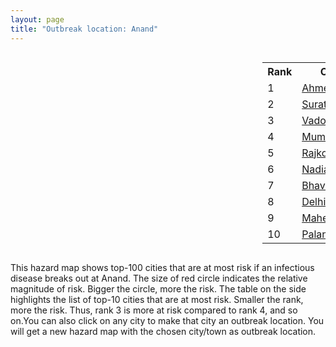 ```yaml
---
layout: page
title: "Outbreak location: Anand"
---
```

<div style="width: 100%; overflow: auto;">
<div style="width: 75%; float: left;">
<div id="mapid">
<script src="https://buda-magenta.github.io/hazard_map/load_map.js"></script>

<script>
var marker_outbreak = L.marker([22.558499, 72.962563],{"autoPan": true}).addTo(map); marker_outbreak.bindTooltip("Anand").openTooltip();

var circle_1 = L.circle([23.021624, 72.579707], {"pane": "markerPane", "color": "red", "fill": true, "fillOpacity": 0.2, "fillRule": "evenodd", "lineCap": "round", "lineJoin": "round", "opacity": 1.0, "radius": 188653, "stroke": true, "weight": 3}).addTo(map);
circle_1.bindTooltip("Ahmedabad<br>rank: 1<br>hazard index: 0.188654")
circle_1.bindPopup('<a href="https://buda-magenta.github.io/hazard_map/Ahmedabad">Ahmedabad</a>')

var circle_2 = L.circle([21.170200, 72.831100], {"pane": "markerPane", "color": "red", "fill": true, "fillOpacity": 0.2, "fillRule": "evenodd", "lineCap": "round", "lineJoin": "round", "opacity": 1.0, "radius": 61409, "stroke": true, "weight": 3}).addTo(map);
circle_2.bindTooltip("Surat<br>rank: 2<br>hazard index: 0.061409")
circle_2.bindPopup('<a href="https://buda-magenta.github.io/hazard_map/Surat">Surat</a>')

var circle_3 = L.circle([22.297314, 73.194257], {"pane": "markerPane", "color": "red", "fill": true, "fillOpacity": 0.2, "fillRule": "evenodd", "lineCap": "round", "lineJoin": "round", "opacity": 1.0, "radius": 40788, "stroke": true, "weight": 3}).addTo(map);
circle_3.bindTooltip("Vadodara<br>rank: 3<br>hazard index: 0.040788")
circle_3.bindPopup('<a href="https://buda-magenta.github.io/hazard_map/Vadodara">Vadodara</a>')

var circle_4 = L.circle([19.075990, 72.877393], {"pane": "markerPane", "color": "red", "fill": true, "fillOpacity": 0.2, "fillRule": "evenodd", "lineCap": "round", "lineJoin": "round", "opacity": 1.0, "radius": 11258, "stroke": true, "weight": 3}).addTo(map);
circle_4.bindTooltip("Mumbai<br>rank: 4<br>hazard index: 0.011258")
circle_4.bindPopup('<a href="https://buda-magenta.github.io/hazard_map/Mumbai">Mumbai</a>')

var circle_5 = L.circle([22.305199, 70.802833], {"pane": "markerPane", "color": "red", "fill": true, "fillOpacity": 0.2, "fillRule": "evenodd", "lineCap": "round", "lineJoin": "round", "opacity": 1.0, "radius": 7237, "stroke": true, "weight": 3}).addTo(map);
circle_5.bindTooltip("Rajkot<br>rank: 5<br>hazard index: 0.007238")
circle_5.bindPopup('<a href="https://buda-magenta.github.io/hazard_map/Rajkot">Rajkot</a>')

var circle_6 = L.circle([22.689507, 72.871520], {"pane": "markerPane", "color": "red", "fill": true, "fillOpacity": 0.2, "fillRule": "evenodd", "lineCap": "round", "lineJoin": "round", "opacity": 1.0, "radius": 7089, "stroke": true, "weight": 3}).addTo(map);
circle_6.bindTooltip("Nadiad<br>rank: 6<br>hazard index: 0.007090")
circle_6.bindPopup('<a href="https://buda-magenta.github.io/hazard_map/Nadiad">Nadiad</a>')

var circle_7 = L.circle([21.771884, 72.141645], {"pane": "markerPane", "color": "red", "fill": true, "fillOpacity": 0.2, "fillRule": "evenodd", "lineCap": "round", "lineJoin": "round", "opacity": 1.0, "radius": 6911, "stroke": true, "weight": 3}).addTo(map);
circle_7.bindTooltip("Bhavnagar<br>rank: 7<br>hazard index: 0.006912")
circle_7.bindPopup('<a href="https://buda-magenta.github.io/hazard_map/Bhavnagar">Bhavnagar</a>')

var circle_8 = L.circle([28.651718, 77.221939], {"pane": "markerPane", "color": "red", "fill": true, "fillOpacity": 0.2, "fillRule": "evenodd", "lineCap": "round", "lineJoin": "round", "opacity": 1.0, "radius": 5007, "stroke": true, "weight": 3}).addTo(map);
circle_8.bindTooltip("Delhi<br>rank: 8<br>hazard index: 0.005008")
circle_8.bindPopup('<a href="https://buda-magenta.github.io/hazard_map/Delhi">Delhi</a>')

var circle_9 = L.circle([23.666667, 72.500000], {"pane": "markerPane", "color": "red", "fill": true, "fillOpacity": 0.2, "fillRule": "evenodd", "lineCap": "round", "lineJoin": "round", "opacity": 1.0, "radius": 3613, "stroke": true, "weight": 3}).addTo(map);
circle_9.bindTooltip("Mahesana<br>rank: 9<br>hazard index: 0.003613")
circle_9.bindPopup('<a href="https://buda-magenta.github.io/hazard_map/Mahesana">Mahesana</a>')

var circle_10 = L.circle([24.170979, 72.436638], {"pane": "markerPane", "color": "red", "fill": true, "fillOpacity": 0.2, "fillRule": "evenodd", "lineCap": "round", "lineJoin": "round", "opacity": 1.0, "radius": 2958, "stroke": true, "weight": 3}).addTo(map);
circle_10.bindTooltip("Palanpur<br>rank: 10<br>hazard index: 0.002958")
circle_10.bindPopup('<a href="https://buda-magenta.github.io/hazard_map/Palanpur">Palanpur</a>')

var circle_11 = L.circle([22.750000, 71.666667], {"pane": "markerPane", "color": "red", "fill": true, "fillOpacity": 0.2, "fillRule": "evenodd", "lineCap": "round", "lineJoin": "round", "opacity": 1.0, "radius": 2755, "stroke": true, "weight": 3}).addTo(map);
circle_11.bindTooltip("Surendranagar<br>rank: 11<br>hazard index: 0.002755")
circle_11.bindPopup('<a href="https://buda-magenta.github.io/hazard_map/Surendranagar">Surendranagar</a>')

var circle_12 = L.circle([22.720362, 75.868200], {"pane": "markerPane", "color": "red", "fill": true, "fillOpacity": 0.2, "fillRule": "evenodd", "lineCap": "round", "lineJoin": "round", "opacity": 1.0, "radius": 2678, "stroke": true, "weight": 3}).addTo(map);
circle_12.bindTooltip("Indore<br>rank: 12<br>hazard index: 0.002679")
circle_12.bindPopup('<a href="https://buda-magenta.github.io/hazard_map/Indore">Indore</a>')

var circle_13 = L.circle([23.774057, 71.683735], {"pane": "markerPane", "color": "red", "fill": true, "fillOpacity": 0.2, "fillRule": "evenodd", "lineCap": "round", "lineJoin": "round", "opacity": 1.0, "radius": 2452, "stroke": true, "weight": 3}).addTo(map);
circle_13.bindTooltip("Patan<br>rank: 13<br>hazard index: 0.002453")
circle_13.bindPopup('<a href="https://buda-magenta.github.io/hazard_map/Patan">Patan</a>')

var circle_14 = L.circle([23.223288, 72.649227], {"pane": "markerPane", "color": "red", "fill": true, "fillOpacity": 0.2, "fillRule": "evenodd", "lineCap": "round", "lineJoin": "round", "opacity": 1.0, "radius": 2449, "stroke": true, "weight": 3}).addTo(map);
circle_14.bindTooltip("Gandhinagar<br>rank: 14<br>hazard index: 0.002450")
circle_14.bindPopup('<a href="https://buda-magenta.github.io/hazard_map/Gandhinagar">Gandhinagar</a>')

var circle_15 = L.circle([21.750000, 73.000000], {"pane": "markerPane", "color": "red", "fill": true, "fillOpacity": 0.2, "fillRule": "evenodd", "lineCap": "round", "lineJoin": "round", "opacity": 1.0, "radius": 2389, "stroke": true, "weight": 3}).addTo(map);
circle_15.bindTooltip("Bharuch<br>rank: 15<br>hazard index: 0.002389")
circle_15.bindPopup('<a href="https://buda-magenta.github.io/hazard_map/Bharuch">Bharuch</a>')

var circle_16 = L.circle([22.778500, 73.624516], {"pane": "markerPane", "color": "red", "fill": true, "fillOpacity": 0.2, "fillRule": "evenodd", "lineCap": "round", "lineJoin": "round", "opacity": 1.0, "radius": 2385, "stroke": true, "weight": 3}).addTo(map);
circle_16.bindTooltip("Godhra<br>rank: 16<br>hazard index: 0.002385")
circle_16.bindPopup('<a href="https://buda-magenta.github.io/hazard_map/Godhra">Godhra</a>')

var circle_17 = L.circle([26.296772, 73.035143], {"pane": "markerPane", "color": "red", "fill": true, "fillOpacity": 0.2, "fillRule": "evenodd", "lineCap": "round", "lineJoin": "round", "opacity": 1.0, "radius": 2344, "stroke": true, "weight": 3}).addTo(map);
circle_17.bindTooltip("Jodhpur<br>rank: 17<br>hazard index: 0.002344")
circle_17.bindPopup('<a href="https://buda-magenta.github.io/hazard_map/Jodhpur">Jodhpur</a>')

var circle_18 = L.circle([20.952407, 72.932383], {"pane": "markerPane", "color": "red", "fill": true, "fillOpacity": 0.2, "fillRule": "evenodd", "lineCap": "round", "lineJoin": "round", "opacity": 1.0, "radius": 2097, "stroke": true, "weight": 3}).addTo(map);
circle_18.bindTooltip("Navsari<br>rank: 18<br>hazard index: 0.002098")
circle_18.bindPopup('<a href="https://buda-magenta.github.io/hazard_map/Navsari">Navsari</a>')

var circle_19 = L.circle([26.915458, 75.818982], {"pane": "markerPane", "color": "red", "fill": true, "fillOpacity": 0.2, "fillRule": "evenodd", "lineCap": "round", "lineJoin": "round", "opacity": 1.0, "radius": 1925, "stroke": true, "weight": 3}).addTo(map);
circle_19.bindTooltip("Jaipur<br>rank: 19<br>hazard index: 0.001926")
circle_19.bindPopup('<a href="https://buda-magenta.github.io/hazard_map/Jaipur">Jaipur</a>')

var circle_20 = L.circle([23.071874, 70.131715], {"pane": "markerPane", "color": "red", "fill": true, "fillOpacity": 0.2, "fillRule": "evenodd", "lineCap": "round", "lineJoin": "round", "opacity": 1.0, "radius": 1827, "stroke": true, "weight": 3}).addTo(map);
circle_20.bindTooltip("Gandhidham<br>rank: 20<br>hazard index: 0.001828")
circle_20.bindPopup('<a href="https://buda-magenta.github.io/hazard_map/Gandhidham">Gandhidham</a>')

var circle_21 = L.circle([21.365999, 74.284004], {"pane": "markerPane", "color": "red", "fill": true, "fillOpacity": 0.2, "fillRule": "evenodd", "lineCap": "round", "lineJoin": "round", "opacity": 1.0, "radius": 1758, "stroke": true, "weight": 3}).addTo(map);
circle_21.bindTooltip("Nandurbar<br>rank: 21<br>hazard index: 0.001758")
circle_21.bindPopup('<a href="https://buda-magenta.github.io/hazard_map/Nandurbar">Nandurbar</a>')

var circle_22 = L.circle([22.610318, 73.461706], {"pane": "markerPane", "color": "red", "fill": true, "fillOpacity": 0.2, "fillRule": "evenodd", "lineCap": "round", "lineJoin": "round", "opacity": 1.0, "radius": 1578, "stroke": true, "weight": 3}).addTo(map);
circle_22.bindTooltip("Kalol<br>rank: 22<br>hazard index: 0.001578")
circle_22.bindPopup('<a href="https://buda-magenta.github.io/hazard_map/Kalol">Kalol</a>')

var circle_23 = L.circle([12.979120, 77.591300], {"pane": "markerPane", "color": "red", "fill": true, "fillOpacity": 0.2, "fillRule": "evenodd", "lineCap": "round", "lineJoin": "round", "opacity": 1.0, "radius": 1536, "stroke": true, "weight": 3}).addTo(map);
circle_23.bindTooltip("Bangalore<br>rank: 23<br>hazard index: 0.001536")
circle_23.bindPopup('<a href="https://buda-magenta.github.io/hazard_map/Bangalore">Bangalore</a>')

var circle_24 = L.circle([23.258486, 77.401989], {"pane": "markerPane", "color": "red", "fill": true, "fillOpacity": 0.2, "fillRule": "evenodd", "lineCap": "round", "lineJoin": "round", "opacity": 1.0, "radius": 1488, "stroke": true, "weight": 3}).addTo(map);
circle_24.bindTooltip("Bhopal<br>rank: 24<br>hazard index: 0.001489")
circle_24.bindPopup('<a href="https://buda-magenta.github.io/hazard_map/Bhopal">Bhopal</a>')

var circle_25 = L.circle([23.480592, 74.917790], {"pane": "markerPane", "color": "red", "fill": true, "fillOpacity": 0.2, "fillRule": "evenodd", "lineCap": "round", "lineJoin": "round", "opacity": 1.0, "radius": 1443, "stroke": true, "weight": 3}).addTo(map);
circle_25.bindTooltip("Ratlam<br>rank: 25<br>hazard index: 0.001443")
circle_25.bindPopup('<a href="https://buda-magenta.github.io/hazard_map/Ratlam">Ratlam</a>')

var circle_26 = L.circle([23.493079, 74.348402], {"pane": "markerPane", "color": "red", "fill": true, "fillOpacity": 0.2, "fillRule": "evenodd", "lineCap": "round", "lineJoin": "round", "opacity": 1.0, "radius": 1343, "stroke": true, "weight": 3}).addTo(map);
circle_26.bindTooltip("Banswara<br>rank: 26<br>hazard index: 0.001343")
circle_26.bindPopup('<a href="https://buda-magenta.github.io/hazard_map/Banswara">Banswara</a>')

var circle_27 = L.circle([23.174597, 75.785142], {"pane": "markerPane", "color": "red", "fill": true, "fillOpacity": 0.2, "fillRule": "evenodd", "lineCap": "round", "lineJoin": "round", "opacity": 1.0, "radius": 1212, "stroke": true, "weight": 3}).addTo(map);
circle_27.bindTooltip("Ujjain<br>rank: 27<br>hazard index: 0.001212")
circle_27.bindPopup('<a href="https://buda-magenta.github.io/hazard_map/Ujjain">Ujjain</a>')

var circle_28 = L.circle([22.168600, 71.668500], {"pane": "markerPane", "color": "red", "fill": true, "fillOpacity": 0.2, "fillRule": "evenodd", "lineCap": "round", "lineJoin": "round", "opacity": 1.0, "radius": 1202, "stroke": true, "weight": 3}).addTo(map);
circle_28.bindTooltip("Botad<br>rank: 28<br>hazard index: 0.001202")
circle_28.bindPopup('<a href="https://buda-magenta.github.io/hazard_map/Botad">Botad</a>')

var circle_29 = L.circle([22.473242, 70.055210], {"pane": "markerPane", "color": "red", "fill": true, "fillOpacity": 0.2, "fillRule": "evenodd", "lineCap": "round", "lineJoin": "round", "opacity": 1.0, "radius": 1012, "stroke": true, "weight": 3}).addTo(map);
circle_29.bindTooltip("Jamnagar<br>rank: 29<br>hazard index: 0.001012")
circle_29.bindPopup('<a href="https://buda-magenta.github.io/hazard_map/Jamnagar">Jamnagar</a>')

var circle_30 = L.circle([26.469100, 74.639000], {"pane": "markerPane", "color": "red", "fill": true, "fillOpacity": 0.2, "fillRule": "evenodd", "lineCap": "round", "lineJoin": "round", "opacity": 1.0, "radius": 948, "stroke": true, "weight": 3}).addTo(map);
circle_30.bindTooltip("Ajmer<br>rank: 30<br>hazard index: 0.000948")
circle_30.bindPopup('<a href="https://buda-magenta.github.io/hazard_map/Ajmer">Ajmer</a>')

var circle_31 = L.circle([18.521428, 73.854454], {"pane": "markerPane", "color": "red", "fill": true, "fillOpacity": 0.2, "fillRule": "evenodd", "lineCap": "round", "lineJoin": "round", "opacity": 1.0, "radius": 946, "stroke": true, "weight": 3}).addTo(map);
circle_31.bindTooltip("Pune<br>rank: 31<br>hazard index: 0.000946")
circle_31.bindPopup('<a href="https://buda-magenta.github.io/hazard_map/Pune">Pune</a>')

var circle_32 = L.circle([20.432402, 73.141172], {"pane": "markerPane", "color": "red", "fill": true, "fillOpacity": 0.2, "fillRule": "evenodd", "lineCap": "round", "lineJoin": "round", "opacity": 1.0, "radius": 940, "stroke": true, "weight": 3}).addTo(map);
circle_32.bindTooltip("Valsad<br>rank: 32<br>hazard index: 0.000941")
circle_32.bindPopup('<a href="https://buda-magenta.github.io/hazard_map/Valsad">Valsad</a>')

var circle_33 = L.circle([23.160894, 79.949770], {"pane": "markerPane", "color": "red", "fill": true, "fillOpacity": 0.2, "fillRule": "evenodd", "lineCap": "round", "lineJoin": "round", "opacity": 1.0, "radius": 928, "stroke": true, "weight": 3}).addTo(map);
circle_33.bindTooltip("Jabalpur<br>rank: 33<br>hazard index: 0.000928")
circle_33.bindPopup('<a href="https://buda-magenta.github.io/hazard_map/Jabalpur">Jabalpur</a>')

var circle_34 = L.circle([17.388786, 78.461065], {"pane": "markerPane", "color": "red", "fill": true, "fillOpacity": 0.2, "fillRule": "evenodd", "lineCap": "round", "lineJoin": "round", "opacity": 1.0, "radius": 880, "stroke": true, "weight": 3}).addTo(map);
circle_34.bindTooltip("Hyderabad<br>rank: 34<br>hazard index: 0.000881")
circle_34.bindPopup('<a href="https://buda-magenta.github.io/hazard_map/Hyderabad">Hyderabad</a>')

var circle_35 = L.circle([22.541418, 88.357691], {"pane": "markerPane", "color": "red", "fill": true, "fillOpacity": 0.2, "fillRule": "evenodd", "lineCap": "round", "lineJoin": "round", "opacity": 1.0, "radius": 865, "stroke": true, "weight": 3}).addTo(map);
circle_35.bindTooltip("Kolkata<br>rank: 35<br>hazard index: 0.000866")
circle_35.bindPopup('<a href="https://buda-magenta.github.io/hazard_map/Kolkata">Kolkata</a>')

var circle_36 = L.circle([13.083694, 80.270186], {"pane": "markerPane", "color": "red", "fill": true, "fillOpacity": 0.2, "fillRule": "evenodd", "lineCap": "round", "lineJoin": "round", "opacity": 1.0, "radius": 857, "stroke": true, "weight": 3}).addTo(map);
circle_36.bindTooltip("Chennai<br>rank: 36<br>hazard index: 0.000858")
circle_36.bindPopup('<a href="https://buda-magenta.github.io/hazard_map/Chennai">Chennai</a>')

var circle_37 = L.circle([20.843512, 75.525927], {"pane": "markerPane", "color": "red", "fill": true, "fillOpacity": 0.2, "fillRule": "evenodd", "lineCap": "round", "lineJoin": "round", "opacity": 1.0, "radius": 844, "stroke": true, "weight": 3}).addTo(map);
circle_37.bindTooltip("Jalgaon<br>rank: 37<br>hazard index: 0.000844")
circle_37.bindPopup('<a href="https://buda-magenta.github.io/hazard_map/Jalgaon">Jalgaon</a>')

var circle_38 = L.circle([19.439885, 72.880383], {"pane": "markerPane", "color": "red", "fill": true, "fillOpacity": 0.2, "fillRule": "evenodd", "lineCap": "round", "lineJoin": "round", "opacity": 1.0, "radius": 820, "stroke": true, "weight": 3}).addTo(map);
circle_38.bindTooltip("Vasai<br>rank: 38<br>hazard index: 0.000820")
circle_38.bindPopup('<a href="https://buda-magenta.github.io/hazard_map/Vasai">Vasai</a>')

var circle_39 = L.circle([23.247245, 69.668339], {"pane": "markerPane", "color": "red", "fill": true, "fillOpacity": 0.2, "fillRule": "evenodd", "lineCap": "round", "lineJoin": "round", "opacity": 1.0, "radius": 634, "stroke": true, "weight": 3}).addTo(map);
circle_39.bindTooltip("Bhuj<br>rank: 39<br>hazard index: 0.000635")
circle_39.bindPopup('<a href="https://buda-magenta.github.io/hazard_map/Bhuj">Bhuj</a>')

var circle_40 = L.circle([19.194329, 72.970178], {"pane": "markerPane", "color": "red", "fill": true, "fillOpacity": 0.2, "fillRule": "evenodd", "lineCap": "round", "lineJoin": "round", "opacity": 1.0, "radius": 629, "stroke": true, "weight": 3}).addTo(map);
circle_40.bindTooltip("Thane<br>rank: 40<br>hazard index: 0.000630")
circle_40.bindPopup('<a href="https://buda-magenta.github.io/hazard_map/Thane">Thane</a>')

var circle_41 = L.circle([24.268349, 72.204387], {"pane": "markerPane", "color": "red", "fill": true, "fillOpacity": 0.2, "fillRule": "evenodd", "lineCap": "round", "lineJoin": "round", "opacity": 1.0, "radius": 609, "stroke": true, "weight": 3}).addTo(map);
circle_41.bindTooltip("Deesa<br>rank: 41<br>hazard index: 0.000610")
circle_41.bindPopup('<a href="https://buda-magenta.github.io/hazard_map/Deesa">Deesa</a>')

var circle_42 = L.circle([21.149813, 79.082056], {"pane": "markerPane", "color": "red", "fill": true, "fillOpacity": 0.2, "fillRule": "evenodd", "lineCap": "round", "lineJoin": "round", "opacity": 1.0, "radius": 553, "stroke": true, "weight": 3}).addTo(map);
circle_42.bindTooltip("Nagpur<br>rank: 42<br>hazard index: 0.000554")
circle_42.bindPopup('<a href="https://buda-magenta.github.io/hazard_map/Nagpur">Nagpur</a>')

var circle_43 = L.circle([25.531031, 78.652689], {"pane": "markerPane", "color": "red", "fill": true, "fillOpacity": 0.2, "fillRule": "evenodd", "lineCap": "round", "lineJoin": "round", "opacity": 1.0, "radius": 485, "stroke": true, "weight": 3}).addTo(map);
circle_43.bindTooltip("Jhansi<br>rank: 43<br>hazard index: 0.000486")
circle_43.bindPopup('<a href="https://buda-magenta.github.io/hazard_map/Jhansi">Jhansi</a>')

var circle_44 = L.circle([15.398403, 73.812918], {"pane": "markerPane", "color": "red", "fill": true, "fillOpacity": 0.2, "fillRule": "evenodd", "lineCap": "round", "lineJoin": "round", "opacity": 1.0, "radius": 469, "stroke": true, "weight": 3}).addTo(map);
circle_44.bindTooltip("Vasco Da Gama<br>rank: 44<br>hazard index: 0.000470")
circle_44.bindPopup('<a href="https://buda-magenta.github.io/hazard_map/Vasco_Da_Gama">Vasco Da Gama</a>')

var circle_45 = L.circle([20.011247, 73.790236], {"pane": "markerPane", "color": "red", "fill": true, "fillOpacity": 0.2, "fillRule": "evenodd", "lineCap": "round", "lineJoin": "round", "opacity": 1.0, "radius": 426, "stroke": true, "weight": 3}).addTo(map);
circle_45.bindTooltip("Nashik<br>rank: 45<br>hazard index: 0.000427")
circle_45.bindPopup('<a href="https://buda-magenta.github.io/hazard_map/Nashik">Nashik</a>')

var circle_46 = L.circle([24.265131, 75.387182], {"pane": "markerPane", "color": "red", "fill": true, "fillOpacity": 0.2, "fillRule": "evenodd", "lineCap": "round", "lineJoin": "round", "opacity": 1.0, "radius": 425, "stroke": true, "weight": 3}).addTo(map);
circle_46.bindTooltip("Mandsaur<br>rank: 46<br>hazard index: 0.000426")
circle_46.bindPopup('<a href="https://buda-magenta.github.io/hazard_map/Mandsaur">Mandsaur</a>')

var circle_47 = L.circle([28.015929, 73.317137], {"pane": "markerPane", "color": "red", "fill": true, "fillOpacity": 0.2, "fillRule": "evenodd", "lineCap": "round", "lineJoin": "round", "opacity": 1.0, "radius": 421, "stroke": true, "weight": 3}).addTo(map);
circle_47.bindTooltip("Bikaner<br>rank: 47<br>hazard index: 0.000422")
circle_47.bindPopup('<a href="https://buda-magenta.github.io/hazard_map/Bikaner">Bikaner</a>')

var circle_48 = L.circle([23.000000, 76.166667], {"pane": "markerPane", "color": "red", "fill": true, "fillOpacity": 0.2, "fillRule": "evenodd", "lineCap": "round", "lineJoin": "round", "opacity": 1.0, "radius": 395, "stroke": true, "weight": 3}).addTo(map);
circle_48.bindTooltip("Dewas<br>rank: 48<br>hazard index: 0.000395")
circle_48.bindPopup('<a href="https://buda-magenta.github.io/hazard_map/Dewas">Dewas</a>')

var circle_49 = L.circle([26.838100, 80.934600], {"pane": "markerPane", "color": "red", "fill": true, "fillOpacity": 0.2, "fillRule": "evenodd", "lineCap": "round", "lineJoin": "round", "opacity": 1.0, "radius": 390, "stroke": true, "weight": 3}).addTo(map);
circle_49.bindTooltip("Lucknow<br>rank: 49<br>hazard index: 0.000391")
circle_49.bindPopup('<a href="https://buda-magenta.github.io/hazard_map/Lucknow">Lucknow</a>')

var circle_50 = L.circle([24.462465, 74.850114], {"pane": "markerPane", "color": "red", "fill": true, "fillOpacity": 0.2, "fillRule": "evenodd", "lineCap": "round", "lineJoin": "round", "opacity": 1.0, "radius": 385, "stroke": true, "weight": 3}).addTo(map);
circle_50.bindTooltip("Nimach<br>rank: 50<br>hazard index: 0.000385")
circle_50.bindPopup('<a href="https://buda-magenta.github.io/hazard_map/Nimach">Nimach</a>')

var circle_51 = L.circle([21.517410, 70.464275], {"pane": "markerPane", "color": "red", "fill": true, "fillOpacity": 0.2, "fillRule": "evenodd", "lineCap": "round", "lineJoin": "round", "opacity": 1.0, "radius": 383, "stroke": true, "weight": 3}).addTo(map);
circle_51.bindTooltip("Junagadh<br>rank: 51<br>hazard index: 0.000383")
circle_51.bindPopup('<a href="https://buda-magenta.github.io/hazard_map/Junagadh">Junagadh</a>')

var circle_52 = L.circle([20.761862, 77.192172], {"pane": "markerPane", "color": "red", "fill": true, "fillOpacity": 0.2, "fillRule": "evenodd", "lineCap": "round", "lineJoin": "round", "opacity": 1.0, "radius": 381, "stroke": true, "weight": 3}).addTo(map);
circle_52.bindTooltip("Akola<br>rank: 52<br>hazard index: 0.000382")
circle_52.bindPopup('<a href="https://buda-magenta.github.io/hazard_map/Akola">Akola</a>')

var circle_53 = L.circle([26.460914, 80.321759], {"pane": "markerPane", "color": "red", "fill": true, "fillOpacity": 0.2, "fillRule": "evenodd", "lineCap": "round", "lineJoin": "round", "opacity": 1.0, "radius": 365, "stroke": true, "weight": 3}).addTo(map);
circle_53.bindTooltip("Kanpur<br>rank: 53<br>hazard index: 0.000365")
circle_53.bindPopup('<a href="https://buda-magenta.github.io/hazard_map/Kanpur">Kanpur</a>')

var circle_54 = L.circle([25.604091, 73.415609], {"pane": "markerPane", "color": "red", "fill": true, "fillOpacity": 0.2, "fillRule": "evenodd", "lineCap": "round", "lineJoin": "round", "opacity": 1.0, "radius": 365, "stroke": true, "weight": 3}).addTo(map);
circle_54.bindTooltip("Pali<br>rank: 54<br>hazard index: 0.000365")
circle_54.bindPopup('<a href="https://buda-magenta.github.io/hazard_map/Pali">Pali</a>')

var circle_55 = L.circle([24.500000, 74.500000], {"pane": "markerPane", "color": "red", "fill": true, "fillOpacity": 0.2, "fillRule": "evenodd", "lineCap": "round", "lineJoin": "round", "opacity": 1.0, "radius": 350, "stroke": true, "weight": 3}).addTo(map);
circle_55.bindTooltip("Chittaurgarh<br>rank: 55<br>hazard index: 0.000350")
circle_55.bindPopup('<a href="https://buda-magenta.github.io/hazard_map/Chittaurgarh">Chittaurgarh</a>')

var circle_56 = L.circle([20.993276, 75.839983], {"pane": "markerPane", "color": "red", "fill": true, "fillOpacity": 0.2, "fillRule": "evenodd", "lineCap": "round", "lineJoin": "round", "opacity": 1.0, "radius": 347, "stroke": true, "weight": 3}).addTo(map);
circle_56.bindTooltip("Bhusawal<br>rank: 56<br>hazard index: 0.000347")
circle_56.bindPopup('<a href="https://buda-magenta.github.io/hazard_map/Bhusawal">Bhusawal</a>')

var circle_57 = L.circle([26.099214, 74.312704], {"pane": "markerPane", "color": "red", "fill": true, "fillOpacity": 0.2, "fillRule": "evenodd", "lineCap": "round", "lineJoin": "round", "opacity": 1.0, "radius": 242, "stroke": true, "weight": 3}).addTo(map);
circle_57.bindTooltip("Beawar<br>rank: 57<br>hazard index: 0.000243")
circle_57.bindPopup('<a href="https://buda-magenta.github.io/hazard_map/Beawar">Beawar</a>')

var circle_58 = L.circle([23.587548, 75.675679], {"pane": "markerPane", "color": "red", "fill": true, "fillOpacity": 0.2, "fillRule": "evenodd", "lineCap": "round", "lineJoin": "round", "opacity": 1.0, "radius": 241, "stroke": true, "weight": 3}).addTo(map);
circle_58.bindTooltip("Nagda<br>rank: 58<br>hazard index: 0.000242")
circle_58.bindPopup('<a href="https://buda-magenta.github.io/hazard_map/Nagda">Nagda</a>')

var circle_59 = L.circle([9.931308, 76.267414], {"pane": "markerPane", "color": "red", "fill": true, "fillOpacity": 0.2, "fillRule": "evenodd", "lineCap": "round", "lineJoin": "round", "opacity": 1.0, "radius": 219, "stroke": true, "weight": 3}).addTo(map);
circle_59.bindTooltip("Kochi<br>rank: 59<br>hazard index: 0.000220")
circle_59.bindPopup('<a href="https://buda-magenta.github.io/hazard_map/Kochi">Kochi</a>')

var circle_60 = L.circle([20.905700, 70.378100], {"pane": "markerPane", "color": "red", "fill": true, "fillOpacity": 0.2, "fillRule": "evenodd", "lineCap": "round", "lineJoin": "round", "opacity": 1.0, "radius": 200, "stroke": true, "weight": 3}).addTo(map);
circle_60.bindTooltip("Veraval<br>rank: 60<br>hazard index: 0.000201")
circle_60.bindPopup('<a href="https://buda-magenta.github.io/hazard_map/Veraval">Veraval</a>')

var circle_61 = L.circle([25.335649, 83.007629], {"pane": "markerPane", "color": "red", "fill": true, "fillOpacity": 0.2, "fillRule": "evenodd", "lineCap": "round", "lineJoin": "round", "opacity": 1.0, "radius": 195, "stroke": true, "weight": 3}).addTo(map);
circle_61.bindTooltip("Varanasi<br>rank: 61<br>hazard index: 0.000196")
circle_61.bindPopup('<a href="https://buda-magenta.github.io/hazard_map/Varanasi">Varanasi</a>')

var circle_62 = L.circle([21.237947, 81.633683], {"pane": "markerPane", "color": "red", "fill": true, "fillOpacity": 0.2, "fillRule": "evenodd", "lineCap": "round", "lineJoin": "round", "opacity": 1.0, "radius": 185, "stroke": true, "weight": 3}).addTo(map);
circle_62.bindTooltip("Raipur<br>rank: 62<br>hazard index: 0.000186")
circle_62.bindPopup('<a href="https://buda-magenta.github.io/hazard_map/Raipur">Raipur</a>')

var circle_63 = L.circle([25.438130, 81.833800], {"pane": "markerPane", "color": "red", "fill": true, "fillOpacity": 0.2, "fillRule": "evenodd", "lineCap": "round", "lineJoin": "round", "opacity": 1.0, "radius": 180, "stroke": true, "weight": 3}).addTo(map);
circle_63.bindTooltip("Allahabad<br>rank: 63<br>hazard index: 0.000181")
circle_63.bindPopup('<a href="https://buda-magenta.github.io/hazard_map/Allahabad">Allahabad</a>')

var circle_64 = L.circle([27.175255, 78.009816], {"pane": "markerPane", "color": "red", "fill": true, "fillOpacity": 0.2, "fillRule": "evenodd", "lineCap": "round", "lineJoin": "round", "opacity": 1.0, "radius": 176, "stroke": true, "weight": 3}).addTo(map);
circle_64.bindTooltip("Agra<br>rank: 64<br>hazard index: 0.000176")
circle_64.bindPopup('<a href="https://buda-magenta.github.io/hazard_map/Agra">Agra</a>')

var circle_65 = L.circle([31.292011, 75.568058], {"pane": "markerPane", "color": "red", "fill": true, "fillOpacity": 0.2, "fillRule": "evenodd", "lineCap": "round", "lineJoin": "round", "opacity": 1.0, "radius": 162, "stroke": true, "weight": 3}).addTo(map);
circle_65.bindTooltip("Jalandhar<br>rank: 65<br>hazard index: 0.000162")
circle_65.bindPopup('<a href="https://buda-magenta.github.io/hazard_map/Jalandhar">Jalandhar</a>')

var circle_66 = L.circle([18.627929, 73.800983], {"pane": "markerPane", "color": "red", "fill": true, "fillOpacity": 0.2, "fillRule": "evenodd", "lineCap": "round", "lineJoin": "round", "opacity": 1.0, "radius": 157, "stroke": true, "weight": 3}).addTo(map);
circle_66.bindTooltip("Pimpri Chinchwad<br>rank: 66<br>hazard index: 0.000158")
circle_66.bindPopup('<a href="https://buda-magenta.github.io/hazard_map/Pimpri_Chinchwad">Pimpri Chinchwad</a>')

var circle_67 = L.circle([21.972182, 70.795524], {"pane": "markerPane", "color": "red", "fill": true, "fillOpacity": 0.2, "fillRule": "evenodd", "lineCap": "round", "lineJoin": "round", "opacity": 1.0, "radius": 150, "stroke": true, "weight": 3}).addTo(map);
circle_67.bindTooltip("Gondal<br>rank: 67<br>hazard index: 0.000150")
circle_67.bindPopup('<a href="https://buda-magenta.github.io/hazard_map/Gondal">Gondal</a>')

var circle_68 = L.circle([25.609324, 85.123525], {"pane": "markerPane", "color": "red", "fill": true, "fillOpacity": 0.2, "fillRule": "evenodd", "lineCap": "round", "lineJoin": "round", "opacity": 1.0, "radius": 142, "stroke": true, "weight": 3}).addTo(map);
circle_68.bindTooltip("Patna<br>rank: 68<br>hazard index: 0.000142")
circle_68.bindPopup('<a href="https://buda-magenta.github.io/hazard_map/Patna">Patna</a>')

var circle_69 = L.circle([21.764059, 70.616660], {"pane": "markerPane", "color": "red", "fill": true, "fillOpacity": 0.2, "fillRule": "evenodd", "lineCap": "round", "lineJoin": "round", "opacity": 1.0, "radius": 137, "stroke": true, "weight": 3}).addTo(map);
circle_69.bindTooltip("Jetpur Navagadh<br>rank: 69<br>hazard index: 0.000138")
circle_69.bindPopup('<a href="https://buda-magenta.github.io/hazard_map/Jetpur_Navagadh">Jetpur Navagadh</a>')

var circle_70 = L.circle([28.428262, 77.002700], {"pane": "markerPane", "color": "red", "fill": true, "fillOpacity": 0.2, "fillRule": "evenodd", "lineCap": "round", "lineJoin": "round", "opacity": 1.0, "radius": 131, "stroke": true, "weight": 3}).addTo(map);
circle_70.bindTooltip("Gurgaon<br>rank: 70<br>hazard index: 0.000132")
circle_70.bindPopup('<a href="https://buda-magenta.github.io/hazard_map/Gurgaon">Gurgaon</a>')

var circle_71 = L.circle([21.640900, 69.611000], {"pane": "markerPane", "color": "red", "fill": true, "fillOpacity": 0.2, "fillRule": "evenodd", "lineCap": "round", "lineJoin": "round", "opacity": 1.0, "radius": 118, "stroke": true, "weight": 3}).addTo(map);
circle_71.bindTooltip("Porbandar<br>rank: 71<br>hazard index: 0.000118")
circle_71.bindPopup('<a href="https://buda-magenta.github.io/hazard_map/Porbandar">Porbandar</a>')

var circle_72 = L.circle([32.718561, 74.858092], {"pane": "markerPane", "color": "red", "fill": true, "fillOpacity": 0.2, "fillRule": "evenodd", "lineCap": "round", "lineJoin": "round", "opacity": 1.0, "radius": 97, "stroke": true, "weight": 3}).addTo(map);
circle_72.bindTooltip("Jammu<br>rank: 72<br>hazard index: 0.000097")
circle_72.bindPopup('<a href="https://buda-magenta.github.io/hazard_map/Jammu">Jammu</a>')

var circle_73 = L.circle([23.115688, 77.066239], {"pane": "markerPane", "color": "red", "fill": true, "fillOpacity": 0.2, "fillRule": "evenodd", "lineCap": "round", "lineJoin": "round", "opacity": 1.0, "radius": 95, "stroke": true, "weight": 3}).addTo(map);
circle_73.bindTooltip("Sehore<br>rank: 73<br>hazard index: 0.000096")
circle_73.bindPopup('<a href="https://buda-magenta.github.io/hazard_map/Sehore">Sehore</a>')

var circle_74 = L.circle([25.196826, 76.000893], {"pane": "markerPane", "color": "red", "fill": true, "fillOpacity": 0.2, "fillRule": "evenodd", "lineCap": "round", "lineJoin": "round", "opacity": 1.0, "radius": 90, "stroke": true, "weight": 3}).addTo(map);
circle_74.bindTooltip("Kota<br>rank: 74<br>hazard index: 0.000090")
circle_74.bindPopup('<a href="https://buda-magenta.github.io/hazard_map/Kota">Kota</a>')

var circle_75 = L.circle([25.264902, 82.985787], {"pane": "markerPane", "color": "red", "fill": true, "fillOpacity": 0.2, "fillRule": "evenodd", "lineCap": "round", "lineJoin": "round", "opacity": 1.0, "radius": 88, "stroke": true, "weight": 3}).addTo(map);
circle_75.bindTooltip("Morvi<br>rank: 75<br>hazard index: 0.000089")
circle_75.bindPopup('<a href="https://buda-magenta.github.io/hazard_map/Morvi">Morvi</a>')

var circle_76 = L.circle([22.600150, 77.926645], {"pane": "markerPane", "color": "red", "fill": true, "fillOpacity": 0.2, "fillRule": "evenodd", "lineCap": "round", "lineJoin": "round", "opacity": 1.0, "radius": 75, "stroke": true, "weight": 3}).addTo(map);
circle_76.bindTooltip("Hoshangabad<br>rank: 76<br>hazard index: 0.000075")
circle_76.bindPopup('<a href="https://buda-magenta.github.io/hazard_map/Hoshangabad">Hoshangabad</a>')

var circle_77 = L.circle([23.809612, 78.759114], {"pane": "markerPane", "color": "red", "fill": true, "fillOpacity": 0.2, "fillRule": "evenodd", "lineCap": "round", "lineJoin": "round", "opacity": 1.0, "radius": 73, "stroke": true, "weight": 3}).addTo(map);
circle_77.bindTooltip("Sagar<br>rank: 77<br>hazard index: 0.000073")
circle_77.bindPopup('<a href="https://buda-magenta.github.io/hazard_map/Sagar">Sagar</a>')

var circle_78 = L.circle([30.733442, 76.779714], {"pane": "markerPane", "color": "red", "fill": true, "fillOpacity": 0.2, "fillRule": "evenodd", "lineCap": "round", "lineJoin": "round", "opacity": 1.0, "radius": 73, "stroke": true, "weight": 3}).addTo(map);
circle_78.bindTooltip("Chandigarh<br>rank: 78<br>hazard index: 0.000073")
circle_78.bindPopup('<a href="https://buda-magenta.github.io/hazard_map/Chandigarh">Chandigarh</a>')

var circle_79 = L.circle([12.305183, 76.655361], {"pane": "markerPane", "color": "red", "fill": true, "fillOpacity": 0.2, "fillRule": "evenodd", "lineCap": "round", "lineJoin": "round", "opacity": 1.0, "radius": 72, "stroke": true, "weight": 3}).addTo(map);
circle_79.bindTooltip("Mysore<br>rank: 79<br>hazard index: 0.000072")
circle_79.bindPopup('<a href="https://buda-magenta.github.io/hazard_map/Mysore">Mysore</a>')

var circle_80 = L.circle([19.261944, 73.194760], {"pane": "markerPane", "color": "red", "fill": true, "fillOpacity": 0.2, "fillRule": "evenodd", "lineCap": "round", "lineJoin": "round", "opacity": 1.0, "radius": 71, "stroke": true, "weight": 3}).addTo(map);
circle_80.bindTooltip("Ulhas Nagar<br>rank: 80<br>hazard index: 0.000071")
circle_80.bindPopup('<a href="https://buda-magenta.github.io/hazard_map/Ulhas_Nagar">Ulhas Nagar</a>')

var circle_81 = L.circle([22.801519, 86.202958], {"pane": "markerPane", "color": "red", "fill": true, "fillOpacity": 0.2, "fillRule": "evenodd", "lineCap": "round", "lineJoin": "round", "opacity": 1.0, "radius": 69, "stroke": true, "weight": 3}).addTo(map);
circle_81.bindTooltip("Jamshedpur<br>rank: 81<br>hazard index: 0.000070")
circle_81.bindPopup('<a href="https://buda-magenta.github.io/hazard_map/Jamshedpur">Jamshedpur</a>')

var circle_82 = L.circle([19.295200, 72.854400], {"pane": "markerPane", "color": "red", "fill": true, "fillOpacity": 0.2, "fillRule": "evenodd", "lineCap": "round", "lineJoin": "round", "opacity": 1.0, "radius": 68, "stroke": true, "weight": 3}).addTo(map);
circle_82.bindTooltip("Mira-Bhayandar<br>rank: 82<br>hazard index: 0.000068")
circle_82.bindPopup('<a href="https://buda-magenta.github.io/hazard_map/Mira-Bhayandar">Mira-Bhayandar</a>')

var circle_83 = L.circle([19.362531, 73.078475], {"pane": "markerPane", "color": "red", "fill": true, "fillOpacity": 0.2, "fillRule": "evenodd", "lineCap": "round", "lineJoin": "round", "opacity": 1.0, "radius": 65, "stroke": true, "weight": 3}).addTo(map);
circle_83.bindTooltip("Bhiwandi<br>rank: 83<br>hazard index: 0.000065")
circle_83.bindPopup('<a href="https://buda-magenta.github.io/hazard_map/Bhiwandi">Bhiwandi</a>')

var circle_84 = L.circle([16.508759, 80.618510], {"pane": "markerPane", "color": "red", "fill": true, "fillOpacity": 0.2, "fillRule": "evenodd", "lineCap": "round", "lineJoin": "round", "opacity": 1.0, "radius": 65, "stroke": true, "weight": 3}).addTo(map);
circle_84.bindTooltip("Vijayawada<br>rank: 84<br>hazard index: 0.000065")
circle_84.bindPopup('<a href="https://buda-magenta.github.io/hazard_map/Vijayawada">Vijayawada</a>')

var circle_85 = L.circle([28.402979, 77.310384], {"pane": "markerPane", "color": "red", "fill": true, "fillOpacity": 0.2, "fillRule": "evenodd", "lineCap": "round", "lineJoin": "round", "opacity": 1.0, "radius": 64, "stroke": true, "weight": 3}).addTo(map);
circle_85.bindTooltip("Faridabad<br>rank: 85<br>hazard index: 0.000065")
circle_85.bindPopup('<a href="https://buda-magenta.github.io/hazard_map/Faridabad">Faridabad</a>')

var circle_86 = L.circle([24.578721, 73.686257], {"pane": "markerPane", "color": "red", "fill": true, "fillOpacity": 0.2, "fillRule": "evenodd", "lineCap": "round", "lineJoin": "round", "opacity": 1.0, "radius": 64, "stroke": true, "weight": 3}).addTo(map);
circle_86.bindTooltip("Udaipur<br>rank: 86<br>hazard index: 0.000065")
circle_86.bindPopup('<a href="https://buda-magenta.github.io/hazard_map/Udaipur">Udaipur</a>')

var circle_87 = L.circle([27.060786, 74.176675], {"pane": "markerPane", "color": "red", "fill": true, "fillOpacity": 0.2, "fillRule": "evenodd", "lineCap": "round", "lineJoin": "round", "opacity": 1.0, "radius": 63, "stroke": true, "weight": 3}).addTo(map);
circle_87.bindTooltip("Nagaur<br>rank: 87<br>hazard index: 0.000063")
circle_87.bindPopup('<a href="https://buda-magenta.github.io/hazard_map/Nagaur">Nagaur</a>')

var circle_88 = L.circle([21.818774, 75.606458], {"pane": "markerPane", "color": "red", "fill": true, "fillOpacity": 0.2, "fillRule": "evenodd", "lineCap": "round", "lineJoin": "round", "opacity": 1.0, "radius": 63, "stroke": true, "weight": 3}).addTo(map);
circle_88.bindTooltip("Khargone<br>rank: 88<br>hazard index: 0.000063")
circle_88.bindPopup('<a href="https://buda-magenta.github.io/hazard_map/Khargone">Khargone</a>')

var circle_89 = L.circle([23.833962, 80.392456], {"pane": "markerPane", "color": "red", "fill": true, "fillOpacity": 0.2, "fillRule": "evenodd", "lineCap": "round", "lineJoin": "round", "opacity": 1.0, "radius": 59, "stroke": true, "weight": 3}).addTo(map);
circle_89.bindTooltip("Murwara<br>rank: 89<br>hazard index: 0.000059")
circle_89.bindPopup('<a href="https://buda-magenta.github.io/hazard_map/Murwara">Murwara</a>')

var circle_90 = L.circle([26.203725, 78.157363], {"pane": "markerPane", "color": "red", "fill": true, "fillOpacity": 0.2, "fillRule": "evenodd", "lineCap": "round", "lineJoin": "round", "opacity": 1.0, "radius": 59, "stroke": true, "weight": 3}).addTo(map);
circle_90.bindTooltip("Gwalior<br>rank: 90<br>hazard index: 0.000059")
circle_90.bindPopup('<a href="https://buda-magenta.github.io/hazard_map/Gwalior">Gwalior</a>')

var circle_91 = L.circle([17.636129, 74.298278], {"pane": "markerPane", "color": "red", "fill": true, "fillOpacity": 0.2, "fillRule": "evenodd", "lineCap": "round", "lineJoin": "round", "opacity": 1.0, "radius": 58, "stroke": true, "weight": 3}).addTo(map);
circle_91.bindTooltip("Satara<br>rank: 91<br>hazard index: 0.000059")
circle_91.bindPopup('<a href="https://buda-magenta.github.io/hazard_map/Satara">Satara</a>')

var circle_92 = L.circle([30.909016, 75.851601], {"pane": "markerPane", "color": "red", "fill": true, "fillOpacity": 0.2, "fillRule": "evenodd", "lineCap": "round", "lineJoin": "round", "opacity": 1.0, "radius": 56, "stroke": true, "weight": 3}).addTo(map);
circle_92.bindTooltip("Ludhiana<br>rank: 92<br>hazard index: 0.000056")
circle_92.bindPopup('<a href="https://buda-magenta.github.io/hazard_map/Ludhiana">Ludhiana</a>')

var circle_93 = L.circle([21.154541, 77.644296], {"pane": "markerPane", "color": "red", "fill": true, "fillOpacity": 0.2, "fillRule": "evenodd", "lineCap": "round", "lineJoin": "round", "opacity": 1.0, "radius": 55, "stroke": true, "weight": 3}).addTo(map);
circle_93.bindTooltip("Amravati<br>rank: 93<br>hazard index: 0.000056")
circle_93.bindPopup('<a href="https://buda-magenta.github.io/hazard_map/Amravati">Amravati</a>')

var circle_94 = L.circle([12.869810, 74.843008], {"pane": "markerPane", "color": "red", "fill": true, "fillOpacity": 0.2, "fillRule": "evenodd", "lineCap": "round", "lineJoin": "round", "opacity": 1.0, "radius": 54, "stroke": true, "weight": 3}).addTo(map);
circle_94.bindTooltip("Mangalore<br>rank: 94<br>hazard index: 0.000054")
circle_94.bindPopup('<a href="https://buda-magenta.github.io/hazard_map/Mangalore">Mangalore</a>')

var circle_95 = L.circle([28.195647, 76.616518], {"pane": "markerPane", "color": "red", "fill": true, "fillOpacity": 0.2, "fillRule": "evenodd", "lineCap": "round", "lineJoin": "round", "opacity": 1.0, "radius": 52, "stroke": true, "weight": 3}).addTo(map);
circle_95.bindTooltip("Rewari<br>rank: 95<br>hazard index: 0.000053")
circle_95.bindPopup('<a href="https://buda-magenta.github.io/hazard_map/Rewari">Rewari</a>')

var circle_96 = L.circle([23.916667, 78.000000], {"pane": "markerPane", "color": "red", "fill": true, "fillOpacity": 0.2, "fillRule": "evenodd", "lineCap": "round", "lineJoin": "round", "opacity": 1.0, "radius": 52, "stroke": true, "weight": 3}).addTo(map);
circle_96.bindTooltip("Vidisha<br>rank: 96<br>hazard index: 0.000052")
circle_96.bindPopup('<a href="https://buda-magenta.github.io/hazard_map/Vidisha">Vidisha</a>')

var circle_97 = L.circle([17.849907, 75.276320], {"pane": "markerPane", "color": "red", "fill": true, "fillOpacity": 0.2, "fillRule": "evenodd", "lineCap": "round", "lineJoin": "round", "opacity": 1.0, "radius": 52, "stroke": true, "weight": 3}).addTo(map);
circle_97.bindTooltip("Solapur<br>rank: 97<br>hazard index: 0.000052")
circle_97.bindPopup('<a href="https://buda-magenta.github.io/hazard_map/Solapur">Solapur</a>')

var circle_98 = L.circle([28.901090, 76.580194], {"pane": "markerPane", "color": "red", "fill": true, "fillOpacity": 0.2, "fillRule": "evenodd", "lineCap": "round", "lineJoin": "round", "opacity": 1.0, "radius": 51, "stroke": true, "weight": 3}).addTo(map);
circle_98.bindTooltip("Rohtak<br>rank: 98<br>hazard index: 0.000052")
circle_98.bindPopup('<a href="https://buda-magenta.github.io/hazard_map/Rohtak">Rohtak</a>')

var circle_99 = L.circle([24.500000, 81.000000], {"pane": "markerPane", "color": "red", "fill": true, "fillOpacity": 0.2, "fillRule": "evenodd", "lineCap": "round", "lineJoin": "round", "opacity": 1.0, "radius": 50, "stroke": true, "weight": 3}).addTo(map);
circle_99.bindTooltip("Satna<br>rank: 99<br>hazard index: 0.000051")
circle_99.bindPopup('<a href="https://buda-magenta.github.io/hazard_map/Satna">Satna</a>')

var circle_100 = L.circle([30.179115, 75.047102], {"pane": "markerPane", "color": "red", "fill": true, "fillOpacity": 0.2, "fillRule": "evenodd", "lineCap": "round", "lineJoin": "round", "opacity": 1.0, "radius": 50, "stroke": true, "weight": 3}).addTo(map);
circle_100.bindTooltip("Bathinda<br>rank: 100<br>hazard index: 0.000050")
circle_100.bindPopup('<a href="https://buda-magenta.github.io/hazard_map/Bathinda">Bathinda</a>')
</script>
</div>
</div>


<div style="width: 20%; float: right;">
<table>
<tr>
<th>Rank</th>
<th>City</th>
</tr>

<tr>
<td>1</td>
<td><a href="https://buda-magenta.github.io/hazard_map/Ahmedabad">Ahmedabad</a></td>
</tr>

<tr>
<td>2</td>
<td><a href="https://buda-magenta.github.io/hazard_map/Surat">Surat</a></td>
</tr>

<tr>
<td>3</td>
<td><a href="https://buda-magenta.github.io/hazard_map/Vadodara">Vadodara</a></td>
</tr>

<tr>
<td>4</td>
<td><a href="https://buda-magenta.github.io/hazard_map/Mumbai">Mumbai</a></td>
</tr>

<tr>
<td>5</td>
<td><a href="https://buda-magenta.github.io/hazard_map/Rajkot">Rajkot</a></td>
</tr>

<tr>
<td>6</td>
<td><a href="https://buda-magenta.github.io/hazard_map/Nadiad">Nadiad</a></td>
</tr>

<tr>
<td>7</td>
<td><a href="https://buda-magenta.github.io/hazard_map/Bhavnagar">Bhavnagar</a></td>
</tr>

<tr>
<td>8</td>
<td><a href="https://buda-magenta.github.io/hazard_map/Delhi">Delhi</a></td>
</tr>

<tr>
<td>9</td>
<td><a href="https://buda-magenta.github.io/hazard_map/Mahesana">Mahesana</a></td>
</tr>

<tr>
<td>10</td>
<td><a href="https://buda-magenta.github.io/hazard_map/Palanpur">Palanpur</a></td>
</tr>

</table>
</div>
</div>


<p align="left">This hazard map shows top-100 cities that are at most risk if an infectious disease breaks out at Anand. The size of red circle indicates the relative magnitude of risk. Bigger the circle, more the risk. The table on the side highlights the list of top-10 cities that are at most risk. Smaller the rank, more the risk. Thus, rank 3 is more at risk compared to rank 4, and so on.You can also click on any city to make that city an outbreak location. You will get a new hazard map with the chosen city/town as outbreak location.
</p>